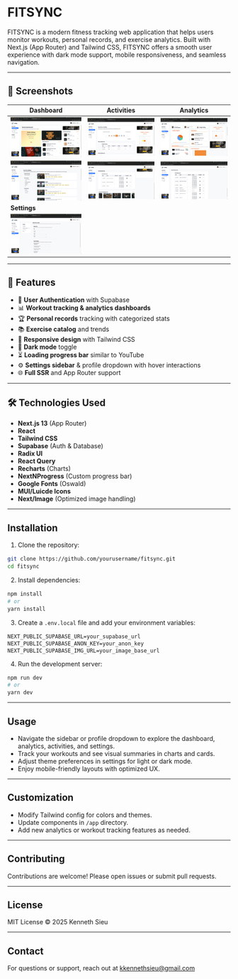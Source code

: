 # FITSYNC

FITSYNC is a modern fitness tracking web application that helps users monitor workouts, personal records, and exercise analytics. Built with Next.js (App Router) and Tailwind CSS, FITSYNC offers a smooth user experience with dark mode support, mobile responsiveness, and seamless navigation.

---

## 📸 Screenshots

| Dashboard                                                           | Activities                                                               | Analytics                                                               |
| ------------------------------------------------------------------- | ------------------------------------------------------------------------ | ----------------------------------------------------------------------- |
| ![Dashboard Screenshot](public/screenshots/dashboardScreenshot.png) | ![Activities Screenshot 1](public/screenshots/activitesScreenshot_1.png) | ![Analytics Screenshot 1](public/screenshots/analyticsScreenshot_1.png) |
| ![Catalog Screenshot](public/screenshots/catalogScreenshot.png)     | ![Activities Screenshot 2](public/screenshots/activitesScreenshot_2.png) | ![Analytics Screenshot 2](public/screenshots/analyticsScreenshot_2.png) |
| **Settings**                                                        |                                                                          |                                                                         |
| ![Settings Screenshot](public/screenshots/settingsScreenshot.png)   |                                                                          |                                                                         |

---

## 🚀 Features

- 🔑 **User Authentication** with Supabase
- 📊 **Workout tracking & analytics dashboards**
- 🏆 **Personal records** tracking with categorized stats
- 📚 **Exercise catalog** and trends
- 📱 **Responsive design** with Tailwind CSS
- 🌙 **Dark mode** toggle
- ⏳ **Loading progress bar** similar to YouTube
- ⚙️ **Settings sidebar** & profile dropdown with hover interactions
- 🌐 **Full SSR** and App Router support

---

## 🛠 Technologies Used

- **Next.js 13** (App Router)
- **React**
- **Tailwind CSS**
- **Supabase** (Auth & Database)
- **Radix UI**
- **React Query**
- **Recharts** (Charts)
- **NextNProgress** (Custom progress bar)
- **Google Fonts** (Oswald)
- **MUI/Luicde Icons**
- **Next/Image** (Optimized image handling)

---

## Installation

1. Clone the repository:

```bash
git clone https://github.com/yourusername/fitsync.git
cd fitsync
```

2. Install dependencies:

```bash
npm install
# or
yarn install
```

3. Create a `.env.local` file and add your environment variables:

```
NEXT_PUBLIC_SUPABASE_URL=your_supabase_url
NEXT_PUBLIC_SUPABASE_ANON_KEY=your_anon_key
NEXT_PUBLIC_SUPABASE_IMG_URL=your_image_base_url
```

4. Run the development server:

```bash
npm run dev
# or
yarn dev
```

---

## Usage

- Navigate the sidebar or profile dropdown to explore the dashboard, analytics, activities, and settings.
- Track your workouts and see visual summaries in charts and cards.
- Adjust theme preferences in settings for light or dark mode.
- Enjoy mobile-friendly layouts with optimized UX.

---

## Customization

- Modify Tailwind config for colors and themes.
- Update components in `/app` directory.
- Add new analytics or workout tracking features as needed.

---

## Contributing

Contributions are welcome! Please open issues or submit pull requests.

---

## License

MIT License © 2025 Kenneth Sieu

---

## Contact

For questions or support, reach out at kkennethsieu@gmail.com
